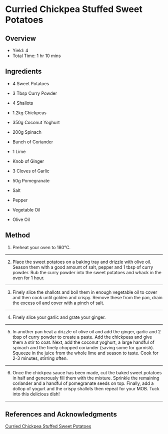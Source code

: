 # Curried Chickpea Stuffed Sweet Potatoes

## Overview

- Yield: 4
- Total Time: 1 hr 10 mins

## Ingredients

- 4 Sweet Potatoes

- 3 Tbsp Curry Powder

- 4 Shallots

- 1.2kg Chickpeas

- 350g Coconut Yoghurt

- 200g Spinach

- Bunch of Coriander

- 1 Lime

- Knob of Ginger

- 3 Cloves of Garlic

- 50g Pomegranate

- Salt

- Pepper

- Vegetable Oil

- Olive Oil

## Method

1. Preheat your oven to 180°C.
---

2. Place the sweet potatoes on a baking tray and drizzle with olive oil. Season them with a good amount of salt, pepper and 1 tbsp of curry powder. Rub the curry powder into the sweet potatoes and whack in the oven for 1 hour.
---

3. Finely slice the shallots and boil them in enough vegetable oil to cover and then cook until golden and crispy. Remove these from the pan, drain the excess oil and cover with a pinch of salt.
---

4. Finely slice your garlic and grate your ginger.
---

5. In another pan heat a drizzle of olive oil and add the ginger, garlic and 2 tbsp of curry powder to create a paste. Add the chickpeas and give them a stir to coat. Next, add the coconut yoghurt, a large handful of spinach and the finely chopped coriander (saving some for garnish). Squeeze in the juice from the whole lime and season to taste. Cook for 2-3 minutes, stirring often.
---

6. Once the chickpea sauce has been made, cut the baked sweet potatoes in half and generously fill them with the mixture. Sprinkle the remaining coriander and a handful of pomegranate seeds on top. Finally, add a dollop of yogurt and the crispy shallots then repeat for your MOB. Tuck into this delicious dish!
---

## References and Acknowledgments

[Curried Chickpea Stuffed Sweet Potatoes](http://www.mobkitchen.co.uk/recipes/chickpea-sweet-potatoe)
